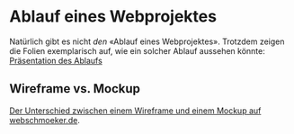 # Ablauf eines Webprojektes

Natürlich gibt es nicht _den_ «Ablauf eines Webprojektes». Trotzdem zeigen die Folien exemplarisch auf, wie ein solcher Ablauf aussehen könnte: [Präsentation des Ablaufs](https://github.com/johannesE/modul-101/tree/7ef76a9c9f706911092af198dd248f9a2832f329/Tag%201/02%20Realisation/src/Erklaerung_Webprojektablauf.pdf)

## Wireframe vs. Mockup

[Der Unterschied zwischen einem Wireframe und einem Mockup auf webschmoeker.de](https://www.webschmoeker.de/webdesign/unterschied-wireframe-und-mockup/).

